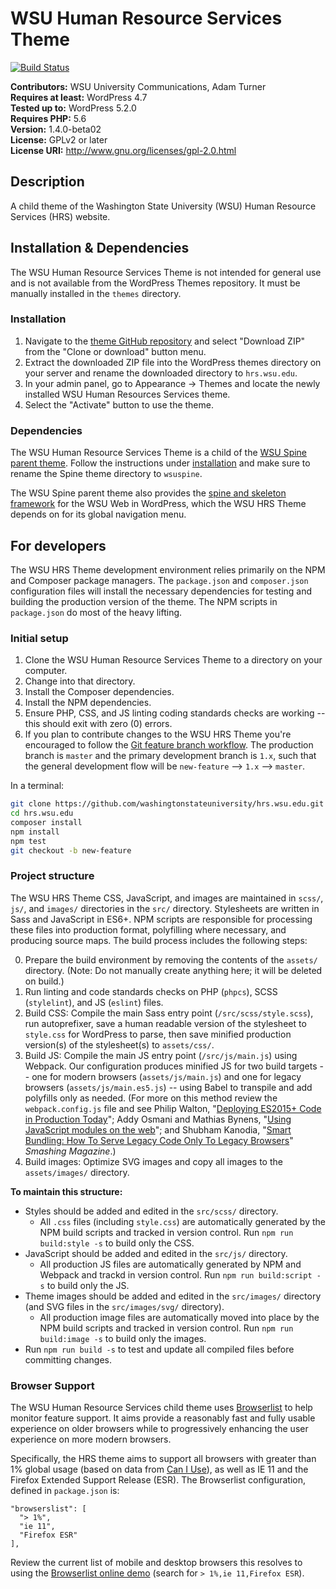 # WSU Human Resource Services Theme

[![Build Status](https://travis-ci.org/washingtonstateuniversity/hrs.wsu.edu.svg?branch=1.x)](https://travis-ci.org/washingtonstateuniversity/hrs.wsu.edu)

**Contributors:** WSU University Communications, Adam Turner  
**Requires at least:** WordPress 4.7  
**Tested up to:** WordPress 5.2.0  
**Requires PHP:** 5.6  
**Version:** 1.4.0-beta02  
**License:** GPLv2 or later  
**License URI:** http://www.gnu.org/licenses/gpl-2.0.html  

## Description

A child theme of the Washington State University (WSU) Human Resource Services (HRS) website.

## Installation & Dependencies

The WSU Human Resource Services Theme is not intended for general use and is not available from the WordPress Themes repository. It must be manually installed in the `themes` directory.

### Installation

1. Navigate to the [theme GitHub repository](https://github.com/washingtonstateuniversity/hrs.wsu.edu) and select "Download ZIP" from the "Clone or download" button menu.
2. Extract the downloaded ZIP file into the WordPress themes directory on your server and rename the downloaded directory to `hrs.wsu.edu`.
3. In your admin panel, go to Appearance -> Themes and locate the newly installed WSU Human Resources Services theme.
4. Select the "Activate" button to use the theme.

### Dependencies

The WSU Human Resource Services Theme is a child of the [WSU Spine parent theme](https://github.com/washingtonstateuniversity/WSUWP-spine-parent-theme). Follow the instructions under [installation](#installation) and make sure to rename the Spine theme directory to `wsuspine`.

The WSU Spine parent theme also provides the [spine and skeleton framework](https://github.com/washingtonstateuniversity/wsu-spine) for the WSU Web in WordPress, which the WSU HRS Theme depends on for its global navigation menu.

## For developers

The WSU HRS Theme development environment relies primarily on the NPM and Composer package managers. The `package.json` and `composer.json` configuration files will install the necessary dependencies for testing and building the production version of the theme. The NPM scripts in `package.json` do most of the heavy lifting.

### Initial setup

1. Clone the WSU Human Resource Services Theme to a directory on your computer.
2. Change into that directory.
3. Install the Composer dependencies.
4. Install the NPM dependencies.
5. Ensure PHP, CSS, and JS linting coding standards checks are working -- this should exit with zero (0) errors.
6. If you plan to contribute changes to the WSU HRS Theme you're encouraged to follow the [Git feature branch workflow](https://www.atlassian.com/git/tutorials/comparing-workflows/feature-branch-workflow). The production branch is `master` and the primary development branch is `1.x`, such that the general development flow will be `new-feature` --> `1.x` --> `master`.

In a terminal:

~~~bash
git clone https://github.com/washingtonstateuniversity/hrs.wsu.edu.git
cd hrs.wsu.edu
composer install
npm install
npm test
git checkout -b new-feature
~~~

### Project structure

The WSU HRS Theme CSS, JavaScript, and images are maintained in `scss/`, `js/`, and `images/` directories in the `src/` directory. Stylesheets are written in Sass and JavaScript in ES6+. NPM scripts are responsible for processing these files into production format, polyfilling where necessary, and producing source maps. The build process includes the following steps:

0. Prepare the build environment by removing the contents of the `assets/` directory. (Note: Do not manually create anything here; it will be deleted on build.)
1. Run linting and code standards checks on PHP (`phpcs`), SCSS (`stylelint`), and JS (`eslint`) files.
2. Build CSS: Compile the main Sass entry point (`/src/scss/style.scss`), run autoprefixer, save a human readable version of the stylesheet to `style.css` for WordPress to parse, then save minified production version(s) of the stylesheet(s) to `assets/css/`.
3. Build JS: Compile the main JS entry point (`/src/js/main.js`) using Webpack. Our configuration produces minified JS for two build targets -- one for modern browsers (`assets/js/main.js`) and one for legacy browsers (`assets/js/main.es5.js`) -- using Babel to transpile and add polyfills only as needed. (For more on this method review the `webpack.config.js` file and see Philip Walton, "[Deploying ES2015+ Code in Production Today](https://philipwalton.com/articles/deploying-es2015-code-in-production-today/)"; Addy Osmani and Mathias Bynens, "[Using JavaScript modules on the web](https://developers.google.com/web/fundamentals/primers/modules#mjs)"; and Shubham Kanodia, "[Smart Bundling: How To Serve Legacy Code Only To Legacy Browsers](https://www.smashingmagazine.com/2018/10/smart-bundling-legacy-code-browsers/)" *Smashing Magazine*.)
4. Build images: Optimize SVG images and copy all images to the `assets/images/` directory.

**To maintain this structure:**

* Styles should be added and edited in the `src/scss/` directory.
	- All `.css` files (including `style.css`) are automatically generated by the NPM build scripts and tracked in version control. Run `npm run build:style -s` to build only the CSS.
* JavaScript should be added and edited in the `src/js/` directory.
	- All production JS files are automatically generated by NPM and Webpack and trackd in version control. Run `npm run build:script -s` to build only the JS.
* Theme images should be added and edited in the `src/images/` directory (and SVG files in the `src/images/svg/` directory).
	- All production image files are automatically moved into place by the NPM build scripts and tracked in version control. Run `npm run build:image -s` to build only the images.
* Run `npm run build -s` to test and update all compiled files before committing changes.

### Browser Support

The WSU Human Resource Services child theme uses [Browserlist](https://github.com/browserslist/browserslist) to help monitor feature support. It aims provide a reasonably fast and fully usable experience on older browsers while to progressively enhancing the user experience on more modern browsers.

Specifically, the HRS theme aims to support all browsers with greater than 1% global usage (based on data from [Can I Use](http://caniuse.com/)), as well as IE 11 and the Firefox Extended Support Release (ESR). The Browserlist configuration, defined in `package.json` is:

~~~
"browserslist": [
  "> 1%",
  "ie 11",
  "Firefox ESR"
],
~~~

Review the current list of mobile and desktop browsers this resolves to using the [Browserlist online demo](http://browserl.ist/) (search for `> 1%,ie 11,Firefox ESR`).
